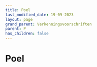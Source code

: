 ```yaml
---
title: Poel
last_modified_date: 19-09-2023
layout: page
grand_parent: Verkenningsvoorschriften
parent: P
has_children: false
---
```


Poel
====

